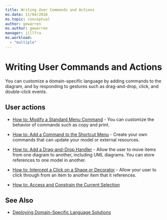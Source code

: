 ```yaml
---
title: Writing User Commands and Actions
ms.date: 11/04/2016
ms.topic: conceptual
author: gewarren
ms.author: gewarren
manager: jillfra
ms.workload:
  - "multiple"
---
```

# Writing User Commands and Actions
You can customize a domain-specific language by adding commands to the diagram, and by responding to gestures such as drag-and-drop, click, and double-click events.

## User actions

-   [How to: Modify a Standard Menu Command](../modeling/how-to-modify-a-standard-menu-command-in-a-domain-specific-language.md) - You can customize the behavior of commands such as copy and print.

-   [How to: Add a Command to the Shortcut Menu](../modeling/how-to-add-a-command-to-the-shortcut-menu.md) - Create your own commands that can update your model or external resources.

-   [How to: Add a Drag-and-Drop Handler](../modeling/how-to-add-a-drag-and-drop-handler.md) - Allow the user to move items from one diagram to another, including UML diagrams. You can store references to one model in another.

-   [How to: Intercept a Click on a Shape or Decorator](../modeling/how-to-intercept-a-click-on-a-shape-or-decorator.md) - Allow your user to click through from an item to another item that it references.

-   [How to: Access and Constrain the Current Selection](../modeling/how-to-access-and-constrain-the-current-selection.md)

## See Also

- [Deploying Domain-Specific Language Solutions](../modeling/deploying-domain-specific-language-solutions.md)
